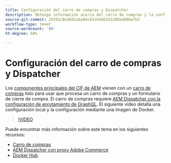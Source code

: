 ```yaml
---
title: Configuración del carro de compras y Dispatcher
description: Obtenga información acerca del carro de compras y la configuración de Adobe Experience Manager Dispatcher.
source-git-commit: 29391c8e3042a8a04c64165663a228bb4886afb5
workflow-type: tm+mt
source-wordcount: '94'
ht-degree: 68%

---
```


# Configuración del carro de compras y Dispatcher

Los [componentes principales del CIF de AEM](https://github.com/adobe/aem-core-cif-components) vienen con un [carro de compras](https://github.com/adobe/aem-core-cif-components/tree/master/ui.apps/src/main/content/jcr_root/apps/core/cif/components/commerce/minicart/v1/minicart) listo para usar que procesa un carro de compras y un formulario de cierre de compra. El carro de compras requiere [AEM Dispatcher con la configuración de enrutamiento de GraphQL](https://github.com/adobe/aem-core-cif-components/blob/master/dispatcher). El siguiente vídeo detalla una configuración local y la configuración mediante una imagen de Docker.

>[!VIDEO](https://video.tv.adobe.com/v/32904/?quality=12&captions=spa)

Puede encontrar más información sobre este tema en los siguientes recursos:

- [Carro de compras](https://github.com/adobe/aem-core-cif-components/tree/master/ui.apps/src/main/content/jcr_root/apps/core/cif/components/commerce/minicart/v1/minicart)
- [AEM Dispatcher con proxy Adobe Commerce](https://github.com/adobe/aem-core-cif-components/tree/master/dispatcher)
- [Docker Hub](https://hub.docker.com/)
